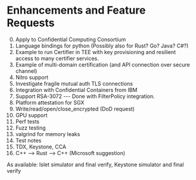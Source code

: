 # Enhancements and Feature Requests

0. Apply to Confidential Computing Consortium
1. Language bindings for python (Possibly also for Rust? Go? Java? C#?)
2. Example to run Certifier in TEE with key provisioning and resilient access to many certifier services.
3. Example of multi-domain certification (and API connection over secure channel)
4. Nitro support
5. Investigate fragile mutual auth TLS connections
6. Integration with Confidential Containers from IBM
7. Support RSA-3072 --- Done with FilterPolicy integration.
8. Platform attestation for SGX
9. Write/read/open/close_encrypted (DoD request)
10. GPU support
11. Perf tests
12. Fuzz testing
13. valgrind for memory leaks
14. Test notes
15. TDX, Keystone, CCA
15. C++ --> Rust --> C++ (Microsoft suggestion)

As available:  Islet simulator and final verify, Keystone simulator and final verify
